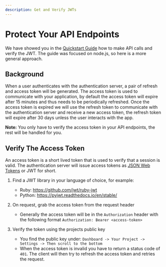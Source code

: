```yaml
---
description: Get and Verify JWTs
---
```


# Protect Your API Endpoints

We have showed you in the [Quickstart Guide](../01-quickstart.md#making-api-calls) how to make API calls and verify the JWT. The guide was focused on node.js, so here is a more general approach.

## Background
When a user authenticates with the authentication server, a pair of refresh and access token will be generated. The access token is used to communicate with your application, by default the access token will expire after 15 minutes and thus needs to be periodically refreshed. Once the access token is expired we will use the refresh token to communicate with the authentication server and receive a new access token, the refresh token will expire after 30 days unless the user interacts with the app.

**Note:** You only have to verify the access token in your API endpoints, the rest will be handled for you.


## Verify The Access Token
An access token is a short lived token that is used to verify that a session is valid. The authentication server will issue access tokens as [JSON Web Tokens](https://jwt.io/introduction) or JWT for short.

1. Find a JWT library in your language of choice, for example:
	- Ruby: https://github.com/jwt/ruby-jwt
	- Python: https://pyjwt.readthedocs.io/en/stable/

2. On request, grab the access token from the request header
	- Generally the access token will be in the `Authorization` header with the following format `Authorization: Bearer <access-token>`

3. Verify the token using the projects public key
	- You find the public key under: `Dashboard -> Your Project -> Settings -> Then scroll to the bottom`
	- When the access token is invalid you have to return a status code of `401`. The client will then try to refresh the access token and retries the request.